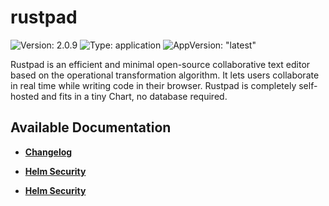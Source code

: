 # rustpad

![Version: 2.0.9](https://img.shields.io/badge/Version-2.0.9-informational?style=flat-square) ![Type: application](https://img.shields.io/badge/Type-application-informational?style=flat-square) ![AppVersion: "latest"](https://img.shields.io/badge/AppVersion-"latest"-informational?style=flat-square)

Rustpad is an efficient and minimal open-source collaborative text editor based on the operational transformation algorithm. It lets users collaborate in real time while writing code in their browser. Rustpad is completely self-hosted and fits in a tiny Chart, no database required.

## Available Documentation

- [**Changelog**](CHANGELOG)

- [**Helm Security**](container-security)

- [**Helm Security**](helm-security)


